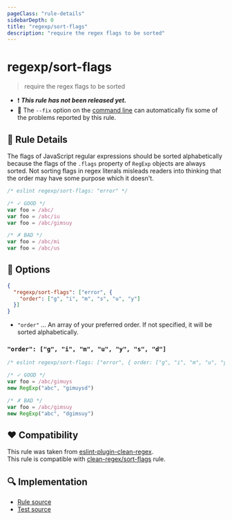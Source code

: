 ```yaml
---
pageClass: "rule-details"
sidebarDepth: 0
title: "regexp/sort-flags"
description: "require the regex flags to be sorted"
---
```

# regexp/sort-flags

> require the regex flags to be sorted

- :exclamation: <badge text="This rule has not been released yet." vertical="middle" type="error"> ***This rule has not been released yet.*** </badge>
- :wrench: The `--fix` option on the [command line](https://eslint.org/docs/user-guide/command-line-interface#fixing-problems) can automatically fix some of the problems reported by this rule.

## :book: Rule Details

The flags of JavaScript regular expressions should be sorted alphabetically
because the flags of the `.flags` property of `RegExp` objects are always
sorted. Not sorting flags in regex literals misleads readers into thinking that
the order may have some purpose which it doesn't.

<eslint-code-block fix>

```js
/* eslint regexp/sort-flags: "error" */

/* ✓ GOOD */
var foo = /abc/
var foo = /abc/iu
var foo = /abc/gimsuy

/* ✗ BAD */
var foo = /abc/mi
var foo = /abc/us
```

</eslint-code-block>

## :wrench: Options

```json
{
  "regexp/sort-flags": ["error", {
    "order": ["g", "i", "m", "s", "u", "y"]
  }]
}
```

- `"order"` ... An array of your preferred order. If not specified, it will be sorted alphabetically.

### `"order": ["g", "i", "m", "u", "y", "s", "d"]`

<eslint-code-block fix>

```js
/* eslint regexp/sort-flags: ["error", { order: ["g", "i", "m", "u", "y", "s", "d"] }] */

/* ✓ GOOD */
var foo = /abc/gimuys
new RegExp("abc", "gimuysd")

/* ✗ BAD */
var foo = /abc/gimsuy
new RegExp("abc", "dgimsuy")
```

</eslint-code-block>

## :heart: Compatibility

This rule was taken from [eslint-plugin-clean-regex].  
This rule is compatible with [clean-regex/sort-flags] rule.

[eslint-plugin-clean-regex]: https://github.com/RunDevelopment/eslint-plugin-clean-regex
[clean-regex/sort-flags]: https://github.com/RunDevelopment/eslint-plugin-clean-regex/blob/master/docs/rules/sort-flags.md

## :mag: Implementation

- [Rule source](https://github.com/ota-meshi/eslint-plugin-regexp/blob/master/lib/rules/sort-flags.ts)
- [Test source](https://github.com/ota-meshi/eslint-plugin-regexp/blob/master/tests/lib/rules/sort-flags.ts)
